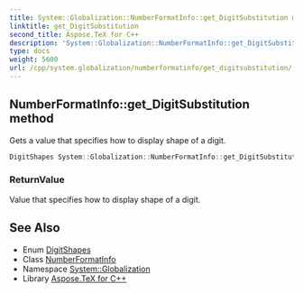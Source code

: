 ```yaml
---
title: System::Globalization::NumberFormatInfo::get_DigitSubstitution method
linktitle: get_DigitSubstitution
second_title: Aspose.TeX for C++
description: 'System::Globalization::NumberFormatInfo::get_DigitSubstitution method. Gets a value that specifies how to display shape of a digit in C++.'
type: docs
weight: 5600
url: /cpp/system.globalization/numberformatinfo/get_digitsubstitution/
---
```

## NumberFormatInfo::get_DigitSubstitution method


Gets a value that specifies how to display shape of a digit.

```cpp
DigitShapes System::Globalization::NumberFormatInfo::get_DigitSubstitution() const
```


### ReturnValue

Value that specifies how to display shape of a digit.

## See Also

* Enum [DigitShapes](../../digitshapes/)
* Class [NumberFormatInfo](../)
* Namespace [System::Globalization](../../)
* Library [Aspose.TeX for C++](../../../)
